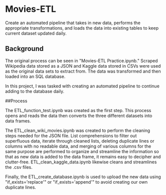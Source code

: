 # Movies-ETL
Create an automated pipeline that takes in new data, performs the appropriate transformations, and loads the data into existing tables to keep current dataset updated daily.

## Background

The original process can be seen in "Movies-ETL Practice.ipynb."  Scraped Wikipedia data stored as a JSON and Kaggle data stored in CSVs were used as the original data sets to extract from.  The data was transformed and then loaded into an SQL database.

In this project, I was tasked with creating an automated pipeline to continue adding to the database daily.

##Process

The ETL_function_test.ipynb was created as the first step.  This process opens and reads the data then converts the three different datasets into data frames.

The ETL_clean_wiki_movies.ipynb was created to perform the cleaning steps needed for the JSON file.  List comprehensions to filter out superfluous data, iterate through cleaned lists, deleting duplicate lines or columns with no readable data, and merging of various columns for the same purpose are performed to organize and streamline the information so that as new data is added to the data frame, it remains easy to decipher and clutter-free.  ETL_clean_kaggle_data.ipynb likewise cleans and streamlines the .csv files.

Finally, the ETL_create_database.ipynb is used to upload the new data using "if_exists='replace'" or "if_exists='append'" to avoid creating our own duplicate lines.
